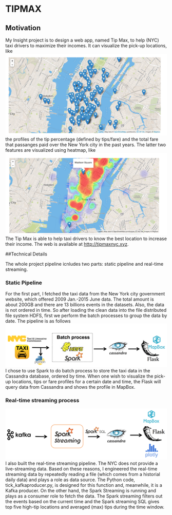 # TIPMAX

## Motivation

My Insight project is to design a web app, named Tip Max, to help (NYC) taxi drivers to maximize their incomes. It can visualize the pick-up locations, like ![](figures/fig1.png) the profiles of the tip percentage (defined by tips/fare) 
and the total fare that passanges paid over the New York city in the past years. The latter two features are visualized using heatmap, like ![](figures/fig2.png)The Tip Max is able to help taxi drivers to know the best location to increase their income. The web is available at http://tipmaxnyc.xyz.


##Technical Details

The whole project pipeline icnludes two parts: static pipeline and real-time streaming.

### Static Pipeline

For the first part, I fetched the taxi data from the New York city government website, which offered 2009 Jan.-2015 June data. The total amount is about 200GB and there are 13 billions events in the datasets. Also, the data is not ordered in time. So after loading the clean data into the file distributed file system HDFS, first we perform the batch processes to group the data by date. The pipeline is as follows ![](figures/fig3.png)
I chose to use Spark to do batch process to store the taxi data in the Cassandra database, ordered by time. When one wish to visualize the pick-up locations, tips or fare profiles for a certain date and time, the Flask will query data from Cassandra and shows the profile in MapBox.

### Real-time streaming process 

![](figures/fig4.png)
I also built the real-time streaming pipeline. The NYC does not provide a live-streaming data. Based on these reasons, I engineered the real-time streaming data by repeatedly reading a file (which comes from a historial daily data) and plays a role as data source. The Python code, tick_kafkaproducer.py, is designed for this function and, meanwhile, it is a Kafka producer. On the other hand, the Spark Streaming is running and plays as a consumer role to fetch the data. The Spark streaming filters out the events based on the current time and the Spark streaming SQL gives top five high-tip locations and averaged (max) tips during the time window.    

